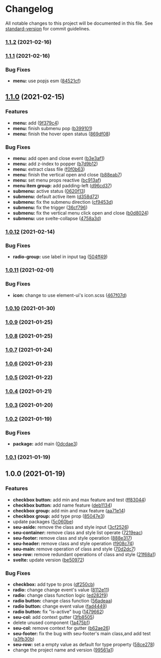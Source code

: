 # Changelog

All notable changes to this project will be documented in this file. See [standard-version](https://github.com/conventional-changelog/standard-version) for commit guidelines.

### [1.1.2](https://github.com/koory1st/svelte-element-ui/compare/v1.1.1...v1.1.2) (2021-02-16)

### [1.1.1](https://github.com/koory1st/svelte-element-ui/compare/v1.1.0...v1.1.1) (2021-02-16)


### Bug Fixes

* **menu:** use popjs esm ([84521cf](https://github.com/koory1st/svelte-element-ui/commit/84521cf1bb1b6c24f88512781eb42bc63f73c92e))

## [1.1.0](https://github.com/koory1st/svelte-element-ui/compare/v1.0.12...v1.1.0) (2021-02-15)


### Features

* **menu:** add ([9f379c4](https://github.com/koory1st/svelte-element-ui/commit/9f379c49f3b3dfbe9b17bf64efa492814beb6ba2))
* **menu:** finish submenu pop ([b399101](https://github.com/koory1st/svelte-element-ui/commit/b3991016da6ff6d76172847e9462b208f3cd8ac2))
* **menu:** finish the hover open status ([869df08](https://github.com/koory1st/svelte-element-ui/commit/869df08c04862fd9f712cbacb270b475abce27b1))


### Bug Fixes

* **menu:** add open and close event ([b3e3af1](https://github.com/koory1st/svelte-element-ui/commit/b3e3af17ae662f08ead11b1de24a69acd6c94e16))
* **menu:** add z-index to popper ([b7d9b12](https://github.com/koory1st/svelte-element-ui/commit/b7d9b127988a131e0f3293ebf86079cbf03f6b1c))
* **menu:** extract class file ([f0f0b63](https://github.com/koory1st/svelte-element-ui/commit/f0f0b63e16054860d9bcd1c1b22bd848c615e25e))
* **menu:** finish the vertical open and close ([b88eab7](https://github.com/koory1st/svelte-element-ui/commit/b88eab7ece513c16d3612b8585606896c828d5f3))
* **menu:** set menu props reactive ([bc913af](https://github.com/koory1st/svelte-element-ui/commit/bc913af581fa3cd856c18956bce83bd1ce3051ed))
* **menu item group:** add padding-left ([d96cd37](https://github.com/koory1st/svelte-element-ui/commit/d96cd37d72e6249f4d3686185bfbac4f02b2e955))
* **submenu:** active status ([0620f13](https://github.com/koory1st/svelte-element-ui/commit/0620f137106ea5c09be5a7db361ce9a54fe8a978))
* **submenu:** default active item ([d358d72](https://github.com/koory1st/svelte-element-ui/commit/d358d72f0ec5b50628bf6f18aa2fec65de30edde))
* **submenu:** fix the submenu direction ([cf9453d](https://github.com/koory1st/svelte-element-ui/commit/cf9453db8ece11479404a4f6dca54ae2582ef90a))
* **submenu:** fix the trigger ([36cf796](https://github.com/koory1st/svelte-element-ui/commit/36cf796d0c108837394dda6d417fdb8e75a530e3))
* **submenu:** fix the vertical menu click open and close ([b0d8024](https://github.com/koory1st/svelte-element-ui/commit/b0d802471fb5057e40c458517c1d1760b502486b))
* **submenu:** use svelte-collapse ([4758a3d](https://github.com/koory1st/svelte-element-ui/commit/4758a3d6a61f5a3a08b0d797e77da108d2dcf758))

### [1.0.12](https://github.com/koory1st/svelte-element-ui/compare/v1.0.11...v1.0.12) (2021-02-14)


### Bug Fixes

* **radio-group:** use label in input tag ([504ff49](https://github.com/koory1st/svelte-element-ui/commit/504ff49a6f7233d866534e8c5a626f6f18ad7faf))

### [1.0.11](https://github.com/koory1st/svelte-element-ui/compare/v1.0.10...v1.0.11) (2021-02-01)


### Bug Fixes

* **icon:** change to use element-ui's icon.scss ([467f07d](https://github.com/koory1st/svelte-element-ui/commit/467f07d4d828eaea7b5c6bcf54109e0f9678284c))

### [1.0.10](https://github.com/koory1st/svelte-element-ui/compare/v1.0.9...v1.0.10) (2021-01-30)

### [1.0.9](https://github.com/koory1st/svelte-element-ui/compare/v1.0.8...v1.0.9) (2021-01-25)

### [1.0.8](https://github.com/koory1st/svelte-element-ui/compare/v1.0.7...v1.0.8) (2021-01-25)

### [1.0.7](https://github.com/koory1st/svelte-element-ui/compare/v1.0.6...v1.0.7) (2021-01-24)

### [1.0.6](https://github.com/koory1st/svelte-element-ui/compare/v1.0.5...v1.0.6) (2021-01-23)

### [1.0.5](https://github.com/koory1st/svelte-element-ui/compare/v1.0.4...v1.0.5) (2021-01-22)

### [1.0.4](https://github.com/koory1st/svelte-element-ui/compare/v1.0.3...v1.0.4) (2021-01-21)

### [1.0.3](https://github.com/koory1st/svelte-element-ui/compare/v1.0.2...v1.0.3) (2021-01-20)

### [1.0.2](https://github.com/koory1st/svelte-element-ui/compare/v1.0.1...v1.0.2) (2021-01-19)


### Bug Fixes

* **package:** add main ([0dcdae3](https://github.com/koory1st/svelte-element-ui/commit/0dcdae323dabefa942410ec66abba453031164ed))

### [1.0.1](https://github.com/koory1st/svelte-element-ui/compare/v1.0.0...v1.0.1) (2021-01-19)

## 1.0.0 (2021-01-19)


### Features

* **checkbox button:** add min and max feature and test ([ff83044](https://github.com/koory1st/svelte-element-ui/commit/ff83044e049e9cf78aa628a88f45d7dfa6aa607d))
* **checkbox button:** add name feature ([deb1134](https://github.com/koory1st/svelte-element-ui/commit/deb1134f371280bdcd189a33734fb7fcd3255c69))
* **checkbox group:** add min and max feature ([aa71e14](https://github.com/koory1st/svelte-element-ui/commit/aa71e14d02611d0de77532800946b8f3c866edbc))
* **checkbox group:** add type prop ([85047e3](https://github.com/koory1st/svelte-element-ui/commit/85047e3456944d0e24f127672b09c7b288c56abe))
* update packages ([5c060be](https://github.com/koory1st/svelte-element-ui/commit/5c060bede6b9bcad6ef93cb589adeb9b7ddd3c94))
* **seu-aside:** remove the class and style input ([3cf2526](https://github.com/koory1st/svelte-element-ui/commit/3cf2526b58b146421c174f7bb9421715a5820034))
* **seu-container:** remove class and style list operate ([7219eac](https://github.com/koory1st/svelte-element-ui/commit/7219eac25a4bb2180edc497197201c5f4d316b96))
* **seu-footer:** remove class and style operation ([888e317](https://github.com/koory1st/svelte-element-ui/commit/888e31786acaf02aa0de87158b53e8e4ac99e33c))
* **seu-header:** remove class and style operation ([f908c74](https://github.com/koory1st/svelte-element-ui/commit/f908c74aaf8e543e0fbba9f0b935a9bdb9ddea58))
* **seu-main:** remove operation of class and style ([70d2dc7](https://github.com/koory1st/svelte-element-ui/commit/70d2dc752a5f87af5e465bebed51cd6f21f50797))
* **seu-row:** remove redundant operations of class and style ([21f68a1](https://github.com/koory1st/svelte-element-ui/commit/21f68a102339e6ca08e72d4152b61a82c5f75075))
* **svelte:** update version ([be50972](https://github.com/koory1st/svelte-element-ui/commit/be509729b6b1f256393c022604c889fc99b063a1))


### Bug Fixes

* **checkbox:** add type to  pros ([df250cb](https://github.com/koory1st/svelte-element-ui/commit/df250cb20b4bfca179cd55f83aecc64d67d74dc7))
* **radio:** change change event's value ([8112e11](https://github.com/koory1st/svelte-element-ui/commit/8112e11845c67d164143b07247872122ad41144d))
* **radio:** change class function logic ([ed282f9](https://github.com/koory1st/svelte-element-ui/commit/ed282f94b80a1763e60abce29001c4b4bbbbc02a))
* **radio button:** change class function ([56adeaa](https://github.com/koory1st/svelte-element-ui/commit/56adeaa2a1ceb6bf396745274b5d603fa70317a8))
* **radio button:** change event value ([fad4449](https://github.com/koory1st/svelte-element-ui/commit/fad44493cdd2591dc2201a825c189cc4a2edaaa2))
* **radio button:** fix "is-active" bug ([1479662](https://github.com/koory1st/svelte-element-ui/commit/147966267af68298d749a102df4f56349c2b9620))
* **seu-col:** add context gutter ([3fb8505](https://github.com/koory1st/svelte-element-ui/commit/3fb85050585d96b6be26ef16188c31ca1c229563))
* delete unused component ([1a475b1](https://github.com/koory1st/svelte-element-ui/commit/1a475b1d3b23a6da5e7f66fb42a1a002df2007c9))
* **seu-col:** remove context for gutter ([b62ae26](https://github.com/koory1st/svelte-element-ui/commit/b62ae26b11912cc8db05e7085cfa690d3b055e80))
* **seu-footer:** fix the bug with seu-footer's main class,and add test ([a3fb30b](https://github.com/koory1st/svelte-element-ui/commit/a3fb30b9dfd20437d3df7c405c94abe1b03d844c))
* **seu-row:** set a empty value as default for type property ([58ce278](https://github.com/koory1st/svelte-element-ui/commit/58ce278d7d95c867dce22c7f8006be685291029f))
* change the project name and version ([99561a1](https://github.com/koory1st/svelte-element-ui/commit/99561a12a302aee1f047819e481e958bcdf8cff1))
